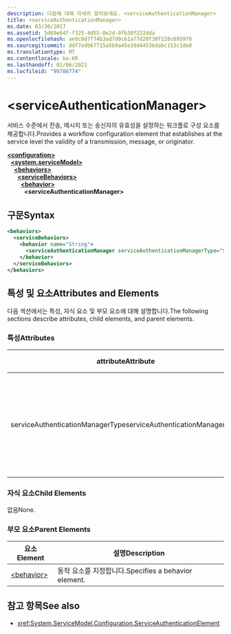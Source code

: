 ```yaml
---
description: 다음에 대해 자세히 알아보세요. <serviceAuthenticationManager>
title: <serviceAuthenticationManager>
ms.date: 03/30/2017
ms.assetid: 5d69e64f-f325-4d55-8e2d-0fb30f222dda
ms.openlocfilehash: ae9c8d7f74b3ad7d0c61a77d20f38f228c695970
ms.sourcegitcommit: ddf7edb67715a5b9a45e3dd44536dabc153c1de0
ms.translationtype: MT
ms.contentlocale: ko-KR
ms.lasthandoff: 02/06/2021
ms.locfileid: "99786774"
---
```

# \<serviceAuthenticationManager>

<span data-ttu-id="7f83a-102">서비스 수준에서 전송, 메시지 또는 송신자의 유효성을 설정하는 워크플로 구성 요소를 제공합니다.</span><span class="sxs-lookup"><span data-stu-id="7f83a-102">Provides a workflow configuration element that establishes at the service level the validity of a transmission, message, or originator.</span></span>  
  
[**\<configuration>**](../configuration-element.md)\
&nbsp;&nbsp;[**\<system.serviceModel>**](system-servicemodel.md)\
&nbsp;&nbsp;&nbsp;&nbsp;[**\<behaviors>**](behaviors.md)\
&nbsp;&nbsp;&nbsp;&nbsp;&nbsp;&nbsp;[**\<serviceBehaviors>**](servicebehaviors.md)\
&nbsp;&nbsp;&nbsp;&nbsp;&nbsp;&nbsp;&nbsp;&nbsp;[**\<behavior>**](behavior-of-servicebehaviors.md)\
&nbsp;&nbsp;&nbsp;&nbsp;&nbsp;&nbsp;&nbsp;&nbsp;&nbsp;&nbsp;**\<serviceAuthenticationManager>**  
  
## <a name="syntax"></a><span data-ttu-id="7f83a-103">구문</span><span class="sxs-lookup"><span data-stu-id="7f83a-103">Syntax</span></span>  
  
```xml  
<behaviors>
  <serviceBehaviors>
    <behavior name="String">
      <serviceAuthenticationManager serviceAuthenticationManagerType="String" />
    </behavior>
  </serviceBehaviors>
</behaviors>
```  
  
## <a name="attributes-and-elements"></a><span data-ttu-id="7f83a-104">특성 및 요소</span><span class="sxs-lookup"><span data-stu-id="7f83a-104">Attributes and Elements</span></span>  

 <span data-ttu-id="7f83a-105">다음 섹션에서는 특성, 자식 요소 및 부모 요소에 대해 설명합니다.</span><span class="sxs-lookup"><span data-stu-id="7f83a-105">The following sections describe attributes, child elements, and parent elements.</span></span>  
  
### <a name="attributes"></a><span data-ttu-id="7f83a-106">특성</span><span class="sxs-lookup"><span data-stu-id="7f83a-106">Attributes</span></span>  
  
|<span data-ttu-id="7f83a-107">attribute</span><span class="sxs-lookup"><span data-stu-id="7f83a-107">Attribute</span></span>|<span data-ttu-id="7f83a-108">설명</span><span class="sxs-lookup"><span data-stu-id="7f83a-108">Description</span></span>|  
|---------------|-----------------|  
|<span data-ttu-id="7f83a-109">serviceAuthenticationManagerType</span><span class="sxs-lookup"><span data-stu-id="7f83a-109">serviceAuthenticationManagerType</span></span>|<span data-ttu-id="7f83a-110">현재 동작에 대한 인증 정책 형식을 지정하는 문자열입니다.</span><span class="sxs-lookup"><span data-stu-id="7f83a-110">A string that specifies the type of the authentication policy for the current behavior.</span></span>|  
  
### <a name="child-elements"></a><span data-ttu-id="7f83a-111">자식 요소</span><span class="sxs-lookup"><span data-stu-id="7f83a-111">Child Elements</span></span>  

 <span data-ttu-id="7f83a-112">없음</span><span class="sxs-lookup"><span data-stu-id="7f83a-112">None.</span></span>  
  
### <a name="parent-elements"></a><span data-ttu-id="7f83a-113">부모 요소</span><span class="sxs-lookup"><span data-stu-id="7f83a-113">Parent Elements</span></span>  
  
|<span data-ttu-id="7f83a-114">요소</span><span class="sxs-lookup"><span data-stu-id="7f83a-114">Element</span></span>|<span data-ttu-id="7f83a-115">설명</span><span class="sxs-lookup"><span data-stu-id="7f83a-115">Description</span></span>|  
|-------------|-----------------|  
|[\<behavior>](behavior-of-endpointbehaviors.md)|<span data-ttu-id="7f83a-116">동작 요소를 지정합니다.</span><span class="sxs-lookup"><span data-stu-id="7f83a-116">Specifies a behavior element.</span></span>|  
  
## <a name="see-also"></a><span data-ttu-id="7f83a-117">참고 항목</span><span class="sxs-lookup"><span data-stu-id="7f83a-117">See also</span></span>

- <xref:System.ServiceModel.Configuration.ServiceAuthenticationElement>
